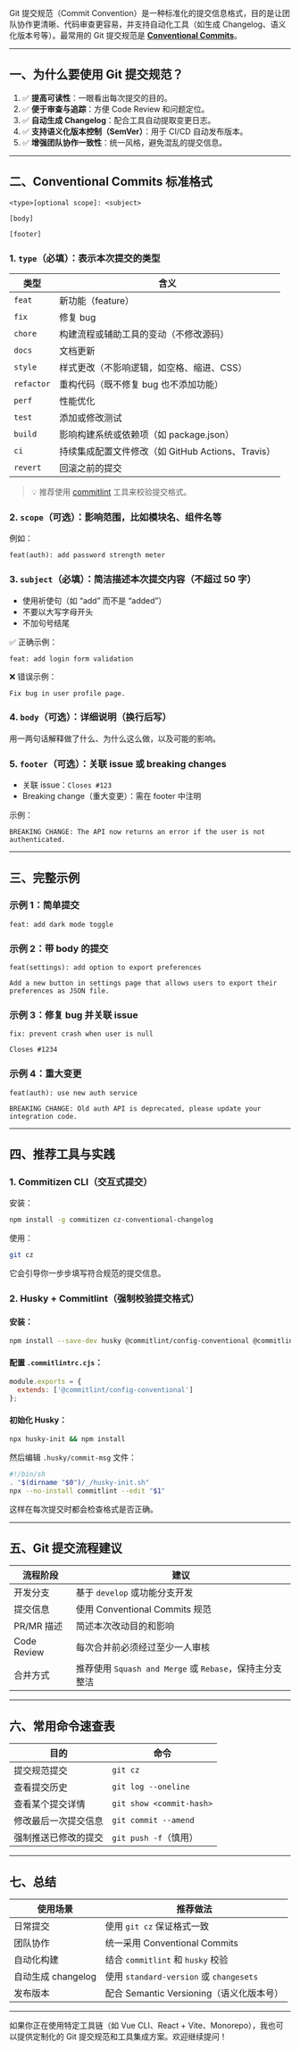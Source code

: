 Git 提交规范（Commit Convention）是一种标准化的提交信息格式，目的是让团队协作更清晰、代码审查更容易，并支持自动化工具（如生成 Changelog、语义化版本号等）。最常用的 Git 提交规范是 **[Conventional Commits](https://www.conventionalcommits.org/)**。

---

## 一、为什么要使用 Git 提交规范？

1. ✅ **提高可读性**：一眼看出每次提交的目的。
2. ✅ **便于审查与追踪**：方便 Code Review 和问题定位。
3. ✅ **自动生成 Changelog**：配合工具自动提取变更日志。
4. ✅ **支持语义化版本控制（SemVer）**：用于 CI/CD 自动发布版本。
5. ✅ **增强团队协作一致性**：统一风格，避免混乱的提交信息。

---

## 二、Conventional Commits 标准格式

```text
<type>[optional scope]: <subject>

[body]

[footer]
```

### 1. `type`（必填）：表示本次提交的类型

| 类型         | 含义                                  |
| ---------- | ----------------------------------- |
| `feat`     | 新功能（feature）                        |
| `fix`      | 修复 bug                              |
| `chore`    | 构建流程或辅助工具的变动（不修改源码）                 |
| `docs`     | 文档更新                                |
| `style`    | 样式更改（不影响逻辑，如空格、缩进、CSS）              |
| `refactor` | 重构代码（既不修复 bug 也不添加功能）               |
| `perf`     | 性能优化                                |
| `test`     | 添加或修改测试                             |
| `build`    | 影响构建系统或依赖项（如 package.json）          |
| `ci`       | 持续集成配置文件修改（如 GitHub Actions、Travis） |
| `revert`   | 回滚之前的提交                             |

> 💡 推荐使用 [commitlint](https://commitlint.js.org/) 工具来校验提交格式。

### 2. `scope`（可选）：影响范围，比如模块名、组件名等

例如：
```text
feat(auth): add password strength meter
```

### 3. `subject`（必填）：简洁描述本次提交内容（不超过 50 字）

- 使用祈使句（如 “add” 而不是 “added”）
- 不要以大写字母开头
- 不加句号结尾

✅ 正确示例：
```text
feat: add login form validation
```

❌ 错误示例：
```text
Fix bug in user profile page.
```

### 4. `body`（可选）：详细说明（换行后写）

用一两句话解释做了什么、为什么这么做，以及可能的影响。

### 5. `footer`（可选）：关联 issue 或 breaking changes

- 关联 issue：`Closes #123`
- Breaking change（重大变更）：需在 footer 中注明

示例：
```text
BREAKING CHANGE: The API now returns an error if the user is not authenticated.
```

---

## 三、完整示例

### 示例 1：简单提交
```text
feat: add dark mode toggle
```

### 示例 2：带 body 的提交
```text
feat(settings): add option to export preferences

Add a new button in settings page that allows users to export their preferences as JSON file.
```

### 示例 3：修复 bug 并关联 issue
```text
fix: prevent crash when user is null

Closes #1234
```

### 示例 4：重大变更
```text
feat(auth): use new auth service

BREAKING CHANGE: Old auth API is deprecated, please update your integration code.
```

---

## 四、推荐工具与实践

### 1. Commitizen CLI（交互式提交）

安装：
```bash
npm install -g commitizen cz-conventional-changelog
```

使用：
```bash
git cz
```

它会引导你一步步填写符合规范的提交信息。

### 2. Husky + Commitlint（强制校验提交格式）

#### 安装：
```bash
npm install --save-dev husky @commitlint/config-conventional @commitlint/cli
```

#### 配置 `.commitlintrc.cjs`：
```js
module.exports = {
  extends: ['@commitlint/config-conventional']
};
```

#### 初始化 Husky：
```bash
npx husky-init && npm install
```

然后编辑 `.husky/commit-msg` 文件：
```sh
#!/bin/sh
. "$(dirname "$0")/_/husky-init.sh"
npx --no-install commitlint --edit "$1"
```

这样在每次提交时都会检查格式是否正确。

---

## 五、Git 提交流程建议

| 流程阶段 | 建议 |
|----------|------|
| 开发分支 | 基于 `develop` 或功能分支开发 |
| 提交信息 | 使用 Conventional Commits 规范 |
| PR/MR 描述 | 简述本次改动目的和影响 |
| Code Review | 每次合并前必须经过至少一人审核 |
| 合并方式 | 推荐使用 `Squash and Merge` 或 `Rebase`，保持主分支整洁 |

---

## 六、常用命令速查表

| 目的 | 命令 |
|------|------|
| 提交规范提交 | `git cz` |
| 查看提交历史 | `git log --oneline` |
| 查看某个提交详情 | `git show <commit-hash>` |
| 修改最后一次提交信息 | `git commit --amend` |
| 强制推送已修改的提交 | `git push -f`（慎用） |

---

## 七、总结

| 使用场景 | 推荐做法 |
|----------|-----------|
| 日常提交 | 使用 `git cz` 保证格式一致 |
| 团队协作 | 统一采用 Conventional Commits |
| 自动化构建 | 结合 `commitlint` 和 `husky` 校验 |
| 自动生成 changelog | 使用 `standard-version` 或 `changesets` |
| 发布版本 | 配合 Semantic Versioning（语义化版本号） |

---

如果你正在使用特定工具链（如 Vue CLI、React + Vite、Monorepo），我也可以提供定制化的 Git 提交规范和工具集成方案。欢迎继续提问！